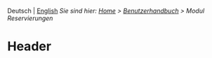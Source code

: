 <!-- TITLE: Reservations -->
<!-- SUBTITLE: A quick summary of Reservations -->

Deutsch | [English](/en/modules/reservations)
*Sie sind hier: [Home](/home) > [Benutzerhandbuch](/de/user-guide) > Modul Reservierungen*

# Header